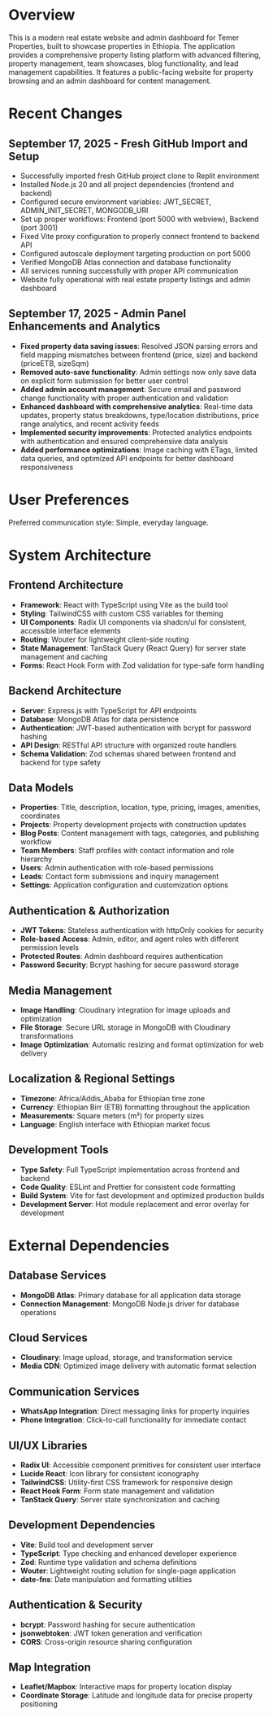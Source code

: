 # Overview

This is a modern real estate website and admin dashboard for Temer Properties, built to showcase properties in Ethiopia. The application provides a comprehensive property listing platform with advanced filtering, property management, team showcases, blog functionality, and lead management capabilities. It features a public-facing website for property browsing and an admin dashboard for content management.

# Recent Changes

## September 17, 2025 - Fresh GitHub Import and Setup
- Successfully imported fresh GitHub project clone to Replit environment
- Installed Node.js 20 and all project dependencies (frontend and backend)
- Configured secure environment variables: JWT_SECRET, ADMIN_INIT_SECRET, MONGODB_URI
- Set up proper workflows: Frontend (port 5000 with webview), Backend (port 3001)
- Fixed Vite proxy configuration to properly connect frontend to backend API
- Configured autoscale deployment targeting production on port 5000
- Verified MongoDB Atlas connection and database functionality
- All services running successfully with proper API communication
- Website fully operational with real estate property listings and admin dashboard

## September 17, 2025 - Admin Panel Enhancements and Analytics
- **Fixed property data saving issues**: Resolved JSON parsing errors and field mapping mismatches between frontend (price, size) and backend (priceETB, sizeSqm)
- **Removed auto-save functionality**: Admin settings now only save data on explicit form submission for better user control
- **Added admin account management**: Secure email and password change functionality with proper authentication and validation
- **Enhanced dashboard with comprehensive analytics**: Real-time data updates, property status breakdowns, type/location distributions, price range analytics, and recent activity feeds
- **Implemented security improvements**: Protected analytics endpoints with authentication and ensured comprehensive data analysis
- **Added performance optimizations**: Image caching with ETags, limited data queries, and optimized API endpoints for better dashboard responsiveness

# User Preferences

Preferred communication style: Simple, everyday language.

# System Architecture

## Frontend Architecture
- **Framework**: React with TypeScript using Vite as the build tool
- **Styling**: TailwindCSS with custom CSS variables for theming
- **UI Components**: Radix UI components via shadcn/ui for consistent, accessible interface elements
- **Routing**: Wouter for lightweight client-side routing
- **State Management**: TanStack Query (React Query) for server state management and caching
- **Forms**: React Hook Form with Zod validation for type-safe form handling

## Backend Architecture
- **Server**: Express.js with TypeScript for API endpoints
- **Database**: MongoDB Atlas for data persistence
- **Authentication**: JWT-based authentication with bcrypt for password hashing
- **API Design**: RESTful API structure with organized route handlers
- **Schema Validation**: Zod schemas shared between frontend and backend for type safety

## Data Models
- **Properties**: Title, description, location, type, pricing, images, amenities, coordinates
- **Projects**: Property development projects with construction updates
- **Blog Posts**: Content management with tags, categories, and publishing workflow
- **Team Members**: Staff profiles with contact information and role hierarchy
- **Users**: Admin authentication with role-based permissions
- **Leads**: Contact form submissions and inquiry management
- **Settings**: Application configuration and customization options

## Authentication & Authorization
- **JWT Tokens**: Stateless authentication with httpOnly cookies for security
- **Role-based Access**: Admin, editor, and agent roles with different permission levels
- **Protected Routes**: Admin dashboard requires authentication
- **Password Security**: Bcrypt hashing for secure password storage

## Media Management
- **Image Handling**: Cloudinary integration for image uploads and optimization
- **File Storage**: Secure URL storage in MongoDB with Cloudinary transformations
- **Image Optimization**: Automatic resizing and format optimization for web delivery

## Localization & Regional Settings
- **Timezone**: Africa/Addis_Ababa for Ethiopian time zone
- **Currency**: Ethiopian Birr (ETB) formatting throughout the application
- **Measurements**: Square meters (m²) for property sizes
- **Language**: English interface with Ethiopian market focus

## Development Tools
- **Type Safety**: Full TypeScript implementation across frontend and backend
- **Code Quality**: ESLint and Prettier for consistent code formatting
- **Build System**: Vite for fast development and optimized production builds
- **Development Server**: Hot module replacement and error overlay for development

# External Dependencies

## Database Services
- **MongoDB Atlas**: Primary database for all application data storage
- **Connection Management**: MongoDB Node.js driver for database operations

## Cloud Services
- **Cloudinary**: Image upload, storage, and transformation service
- **Media CDN**: Optimized image delivery with automatic format selection

## Communication Services
- **WhatsApp Integration**: Direct messaging links for property inquiries
- **Phone Integration**: Click-to-call functionality for immediate contact

## UI/UX Libraries
- **Radix UI**: Accessible component primitives for consistent user interface
- **Lucide React**: Icon library for consistent iconography
- **TailwindCSS**: Utility-first CSS framework for responsive design
- **React Hook Form**: Form state management and validation
- **TanStack Query**: Server state synchronization and caching

## Development Dependencies
- **Vite**: Build tool and development server
- **TypeScript**: Type checking and enhanced developer experience
- **Zod**: Runtime type validation and schema definitions
- **Wouter**: Lightweight routing solution for single-page application
- **date-fns**: Date manipulation and formatting utilities

## Authentication & Security
- **bcrypt**: Password hashing for secure authentication
- **jsonwebtoken**: JWT token generation and verification
- **CORS**: Cross-origin resource sharing configuration

## Map Integration
- **Leaflet/Mapbox**: Interactive maps for property location display
- **Coordinate Storage**: Latitude and longitude data for precise property positioning